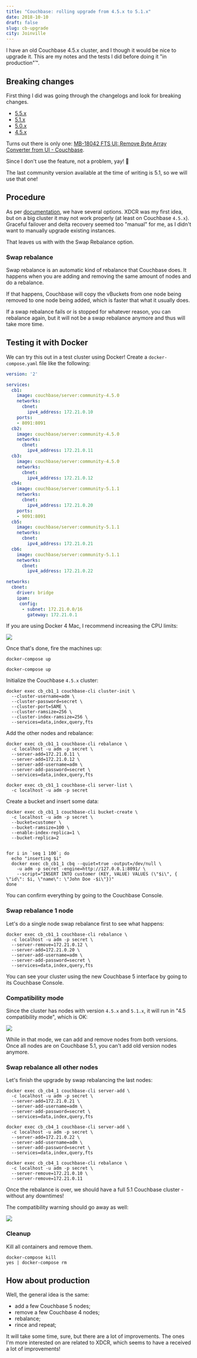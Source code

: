 ```yaml
---
title: "Couchbase: rolling upgrade from 4.5.x to 5.1.x"
date: 2018-10-10
draft: false
slug: cb-upgrade
city: Joinville
---
```


I have an old Couchbase 4.5.x cluster, and I though it would be nice to upgrade it. This are my notes and the tests I did before doing it "in production"™️.

<!--more-->

## Breaking changes

First thing I did was going through the changelogs and look for breaking
changes.

- [5.5.x](https://docs.couchbase.com/server/5.5/release-notes/relnotes.html)
- [5.1.x](https://docs.couchbase.com/server/5.1/release-notes/relnotes.html)
- [5.0.x](https://docs.couchbase.com/server/5.0/release-notes/relnotes.html)
- [4.5.x](https://docs.couchbase.com/server/4.5/release-notes/relnotes.html)

Turns out there is only one: [MB-18042 FTS UI: Remove Byte Array Converter from UI - Couchbase](https://issues.couchbase.com/browse/MB-18042).

Since I don't use the feature, not a problem, yay! 🚀

The last community version available at the time of writing is 5.1, so we
will use that one!

## Procedure

As per [documentation](https://docs.couchbase.com/server/5.5/install/upgrade-strategies.html),
we have several options. XDCR was my first idea, but on a big cluster it may
not work properly (at least on Couchbase `4.5.x`). Graceful failover and
delta recovery seemed too "manual" for me, as I didn't want to manually upgrade
existing instances.

That leaves us with with the Swap Rebalance option.

### Swap rebalance

Swap rebalance is an automatic kind of rebalance that Couchbase does.
It happens when you are adding and removing the same amount of nodes and do
a rebalance.

If that happens, Couchbase will copy the vBuckets from one node being
removed to one node being added, which is faster that what it usually does.

If a swap rebalance fails or is stopped for whatever reason, you can rebalance
again, but it will not be a swap rebalance anymore and thus will take more time.

## Testing it with Docker

We can try this out in a test cluster using Docker! Create a
`docker-compose.yaml` file like the following:

```yaml
version: '2'

services:
  cb1:
    image: couchbase/server:community-4.5.0
    networks:
      cbnet:
        ipv4_address: 172.21.0.10
    ports:
    - 8091:8091
  cb2:
    image: couchbase/server:community-4.5.0
    networks:
      cbnet:
        ipv4_address: 172.21.0.11
  cb3:
    image: couchbase/server:community-4.5.0
    networks:
      cbnet:
        ipv4_address: 172.21.0.12
  cb4:
    image: couchbase/server:community-5.1.1
    networks:
      cbnet:
        ipv4_address: 172.21.0.20
    ports:
    - 9091:8091
  cb5:
    image: couchbase/server:community-5.1.1
    networks:
      cbnet:
        ipv4_address: 172.21.0.21
  cb6:
    image: couchbase/server:community-5.1.1
    networks:
      cbnet:
        ipv4_address: 172.21.0.22

networks:
  cbnet:
    driver: bridge
    ipam:
     config:
      - subnet: 172.21.0.0/16
        gateway: 172.21.0.1
```

If you are using Docker 4 Mac, I recommend increasing the CPU limits:

![](/public/images/cb-upgrade/33b1abdf-dc37-4857-bf07-b10787fc2270.png)

Once that's done, fire the machines up:

```shell
docker-compose up
```

`docker-compose up`

Initialize the Couchbase `4.5.x` cluster:

```shell
docker exec cb_cb1_1 couchbase-cli cluster-init \
  --cluster-username=adm \
  --cluster-password=secret \
  --cluster-port=SAME \
  --cluster-ramsize=256 \
  --cluster-index-ramsize=256 \
  --services=data,index,query,fts
```

Add the other nodes and rebalance:

```shell
docker exec cb_cb1_1 couchbase-cli rebalance \
  -c localhost -u adm -p secret \
  --server-add=172.21.0.11 \
  --server-add=172.21.0.12 \
  --server-add-username=adm \
  --server-add-password=secret \
  --services=data,index,query,fts

docker exec cb_cb1_1 couchbase-cli server-list \
  -c localhost -u adm -p secret
```

Create a bucket and insert some data:

```shell
docker exec cb_cb1_1 couchbase-cli bucket-create \
  -c localhost -u adm -p secret \
  --bucket=customer \
  --bucket-ramsize=100 \
  --enable-index-replica=1 \
  --bucket-replica=2


for i in `seq 1 100`; do
  echo "inserting $i"
  docker exec cb_cb1_1 cbq --quiet=true -output=/dev/null \
    -u adm -p secret -engine=http://127.0.0.1:8091/ \
    --script="INSERT INTO customer (KEY, VALUE) VALUES (\"$i\", { \"id\": $i, \"name\": \"John Doe -$i\"})"
done
```

You can confirm everything by going to the
Couchbase Console.

### Swap rebalance 1 node

Let's do a single node swap rebalance first to see what happens:

```shell
docker exec cb_cb1_1 couchbase-cli rebalance \
  -c localhost -u adm -p secret \
  --server-remove=172.21.0.12 \
  --server-add=172.21.0.20 \
  --server-add-username=adm \
  --server-add-password=secret \
  --services=data,index,query,fts
```

You can see your cluster using the new Couchbase 5 interface by going to its
Couchbase Console.

### Compatibility mode

Since the cluster has nodes with version `4.5.x` and `5.1.x`,
it will run in "4.5 compatibility mode", which is OK:

![](/public/images/cb-upgrade/59cdd3e6-9575-4c90-83db-223670c57d41.png)

While in that mode, we can add and remove nodes from both versions. Once all
nodes are on Couchbase 5.1, you can't add old version nodes anymore.

### Swap rebalance all other nodes

Let's finish the upgrade by swap rebalancing the last nodes:

```shell
docker exec cb_cb4_1 couchbase-cli server-add \
  -c localhost -u adm -p secret \
  --server-add=172.21.0.21 \
  --server-add-username=adm \
  --server-add-password=secret \
  --services=data,index,query,fts

docker exec cb_cb4_1 couchbase-cli server-add \
  -c localhost -u adm -p secret \
  --server-add=172.21.0.22 \
  --server-add-username=adm \
  --server-add-password=secret \
  --services=data,index,query,fts

docker exec cb_cb4_1 couchbase-cli rebalance \
  -c localhost -u adm -p secret \
  --server-remove=172.21.0.10 \
  --server-remove=172.21.0.11
```

Once the rebalance is over, we should have a full 5.1 Couchbase cluster -
without any downtimes!

The compatibility warning should go away as well:

![](/public/images/cb-upgrade/2aba0b3d-8b3d-4ab3-9858-14c783f626cf.png)

### Cleanup

Kill all containers and remove them.

```shell
docker-compose kill
yes | docker-compose rm
```

## How about production

Well, the general idea is the same:

- add a few Couchbase 5 nodes;
- remove a few Couchbase 4 nodes;
- rebalance;
- rince and repeat;

It will take some time, sure, but there are a lot of improvements. The ones
I'm more interested on are related to XDCR, which seems to have a received a
lot of improvements!